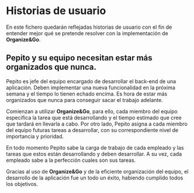 # Historias de usuario

En este fichero quedarán reflejadas historias de usuario con el fin de entender mejor qué se pretende resolver con la implementación de **Organize&Go**.

## Pepito y su equipo necesitan estar más organizados que nunca.

Pepito es jefe del equipo encargado de desarrollar el back-end de una aplicación. Deben implementar una nueva funcionalidad en la próxima semana y el tiempo lo tienen echado encima. Es hora de estar más organizados que nunca para conseguir sacar el trabajo adelante.

Comienzan a utilizar **Organize&Go**, para ello, cada miembro del equipo especifica la tarea que está desarrollando y el tiempo estimado que cree que tardará en llevarla a cabo.
Por otro lado, Pepito asigna a cada miembro del equipo futuras tareas a desarrollar, con su correspondiente nivel de importancia y prioridad.

En todo momento Pepito sabe la carga de trabajo de cada empleado y las tareas que estos están desarrollando y deben desarrollar. A su vez, cada empleado sabe a la perfección cuales son sus tareas.

Gracias al uso de **Organize&Go** y de la eficiente organización del equipo, el desarrollo de la aplicación fue un todo un éxito, habiendo cumplido todos los objetivos.